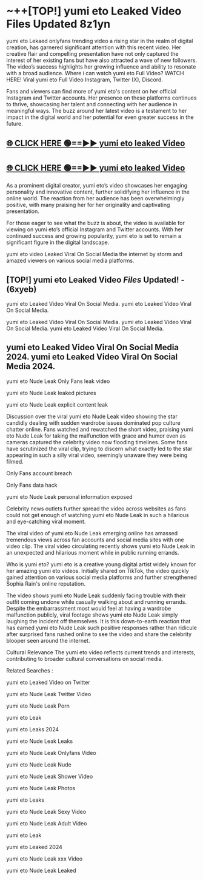 # ~++[TOP!] yumi eto Leaked Video Files Updated 8z1yn

 yumi eto Lekaed onlyfans trending video a rising star in the realm of digital creation, has garnered significant attention with this recent video. Her creative flair and compelling presentation have not only captured the interest of her existing fans but have also attracted a wave of new followers. The video’s success highlights her growing influence and ability to resonate with a broad audience.
Where i can watch  yumi eto Full Video? WATCH HERE! Viral  yumi eto Full Video Instagram, Twitter (X), Discord.


Fans and viewers can find more of  yumi eto's content on her official Instagram and Twitter accounts. Her presence on these platforms continues to thrive, showcasing her talent and connecting with her audience in meaningful ways. The buzz around her latest video is a testament to her impact in the digital world and her potential for even greater success in the future.


## [🌐 CLICK HERE 🟢==►►  yumi eto leaked Video ](https://onlyclips.site?title=yumi_eto&ref=git)

## [🌐 CLICK HERE 🟢==►►  yumi eto leaked Video ](https://onlyclips.site?title=yumi_eto&ref=git)


As a prominent digital creator,  yumi eto’s video showcases her engaging personality and innovative content, further solidifying her influence in the online world. The reaction from her audience has been overwhelmingly positive, with many praising her for her originality and captivating presentation.

For those eager to see what the buzz is about, the video is available for viewing on  yumi eto’s official Instagram and Twitter accounts. With her continued success and growing popularity,  yumi eto is set to remain a significant figure in the digital landscape.


  yumi eto video Leaked Viral On Social Media the internet by storm and amazed viewers on various social media platforms.


## [TOP!]  yumi eto Leaked Video *Files* Updated! - (6xyeb) 

 yumi eto Leaked Video Viral On Social Media. yumi eto Leaked Video Viral On Social Media.

 yumi eto Leaked Video Viral On Social Media. yumi eto Leaked Video Viral On Social Media. yumi eto Leaked Video Viral On Social Media.


##  yumi eto Leaked Video Viral On Social Media 2024. yumi eto Leaked Video Viral On Social Media 2024.
 yumi eto Nude Leak Only Fans leak video

 yumi eto Nude Leak leaked pictures

 yumi eto Nude Leak explicit content leak

Discussion over the viral  yumi eto Nude Leak video showing the star candidly dealing with sudden wardrobe issues dominated pop culture chatter online. Fans watched and rewatched the short video, praising  yumi eto Nude Leak for taking the malfunction with grace and humor even as cameras captured the celebrity video now flooding timelines. Some fans have scrutinized the viral clip, trying to discern what exactly led to the star appearing in such a silly viral video, seemingly unaware they were being filmed.


Only Fans account breach

Only Fans data hack

 yumi eto Nude Leak personal information exposed

Celebrity news outlets further spread the video across websites as fans could not get enough of watching  yumi eto Nude Leak in such a hilarious and eye-catching viral moment.


The viral video of  yumi eto Nude Leak emerging online has amassed tremendous views across fan accounts and social media sites with one video clip. The viral video circulating recently shows  yumi eto Nude Leak in an unexpected and hilarious moment while in public running errands.


Who is  yumi eto?  yumi eto is a creative young digital artist widely known for her amazing  yumi eto videos. Initially shared on TikTok, the video quickly gained attention on various social media platforms and further strengthened Sophia Rain's online reputation.

The video shows  yumi eto Nude Leak suddenly facing trouble with their outfit coming undone while casually walking about and running errands. Despite the embarrassment most would feel at having a wardrobe malfunction publicly, viral footage shows  yumi eto Nude Leak simply laughing the incident off themselves. It is this down-to-earth reaction that has earned  yumi eto Nude Leak such positive responses rather than ridicule after surprised fans rushed online to see the video and share the celebrity blooper seen around the internet.

Cultural Relevance The  yumi eto video reflects current trends and interests, contributing to broader cultural conversations on social media.

Related Searches :

 yumi eto Leaked Video on Twitter

 yumi eto Nude Leak Twitter Video

 yumi eto Nude Leak Porn

 yumi eto Leak 

 yumi eto Leaks 2024

 yumi eto Nude Leak Leaks

 yumi eto Nude Leak Onlyfans Video

 yumi eto Nude Leak Nude

 yumi eto Nude Leak Shower Video

 yumi eto Nude Leak Photos

 yumi eto Leaks

 yumi eto Nude Leak Sexy Video

 yumi eto Nude Leak Adult Video

 yumi eto Leak

 yumi eto Leaked 2024

 yumi eto Nude Leak xxx Video

 yumi eto Nude Leak Leaked